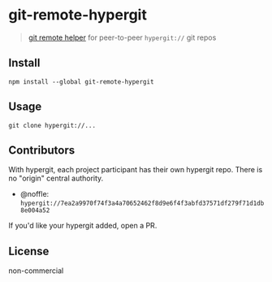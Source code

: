 # git-remote-hypergit

> [git remote helper](http://git-scm.com/docs/git-remote-helpers) for
> peer-to-peer `hypergit://` git repos

## Install

```
npm install --global git-remote-hypergit
```

## Usage

```
git clone hypergit://...
```

## Contributors

With hypergit, each project participant has their own hypergit repo. There is no
"origin" central authority.

- @noffle: `hypergit://7ea2a9970f74f3a4a70652462f8d9e6f4f3abfd37571df279f71d1db8e004a52`

If you'd like your hypergit added, open a PR.

## License

non-commercial
